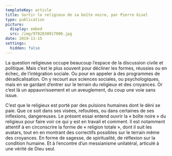 ```yaml
---
templateKey: article
title: Sortir le religieux de sa boîte noire, par Pierre Gisel
type: publication
picture:
  display: embed
  src: /img/9782830917000.jpg
date: 2019-11-15
settings:
  hidden: false
---
```

La question religieuse occupe beaucoup l’espace de la discussion civile et politique. Mais c’est le plus souvent pour décliner les formes, réussies ou en échec, de l’intégration sociale. Ou pour en appeler à des programmes de déradicalisation. On y recourt aux sciences sociales, ou psychologiques, mais en se gardant d’entrer sur le terrain du religieux et des croyances. Or c’est là un appauvrissement et un aveuglement, du coup une voie sans issue.

C’est que le religieux est porté par des pulsions humaines dont le déni se paie. Que ce soit dans ses visées, refoulées, ou dans certaines de ses inflexions, dangereuses. Le présent essai entend ouvrir la « boîte noire » du religieux pour faire voir ce qui y est en travail et comment. Il est notamment attentif à en circonscrire la forme de « religion totale », dont il suit les avatars, tout en en montrant des correctifs possibles sur le terrain même des croyances. En forme de sagesse, de spiritualité, de réflexion sur la condition humaine. Et à l’encontre d’un messianisme unilatéral, articulé à une vérité de Dieu seul.